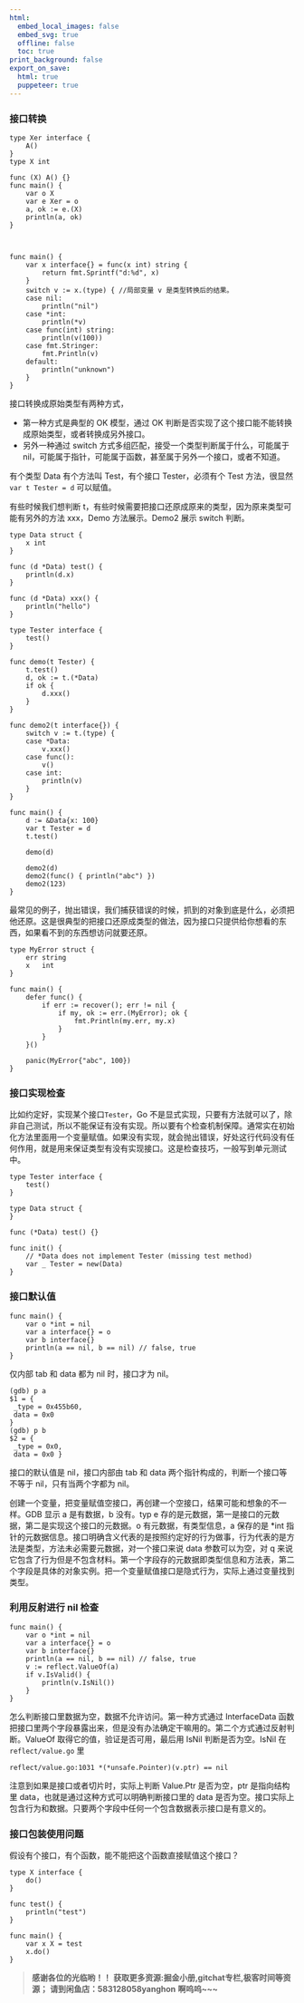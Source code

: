 ```yaml
---
html:
  embed_local_images: false
  embed_svg: true
  offline: false
  toc: true
print_background: false
export_on_save:
  html: true
  puppeteer: true
---
```

### 接口转换

    
    
    type Xer interface {
        A()
    }
    type X int
    
    func (X) A() {}
    func main() {
        var o X
        var e Xer = o
        a, ok := e.(X)
        println(a, ok)
    }
    
    
    
    func main() {
        var x interface{} = func(x int) string {
            return fmt.Sprintf("d:%d", x)
        }
        switch v := x.(type) { //局部变量 v 是类型转换后的结果。
        case nil:
            println("nil")
        case *int:
            println(*v)
        case func(int) string:
            println(v(100))
        case fmt.Stringer:
            fmt.Println(v)
        default:
            println("unknown")
        }
    }
    

接口转换成原始类型有两种方式，

  * 第一种方式是典型的 OK 模型，通过 OK 判断是否实现了这个接口能不能转换成原始类型，或者转换成另外接口。
  * 另外一种通过 switch 方式多组匹配，接受一个类型判断属于什么，可能属于 nil，可能属于指针，可能属于函数，甚至属于另外一个接口，或者不知道。

有个类型 Data 有个方法叫 Test，有个接口 Tester，必须有个 Test 方法，很显然 `var t Tester = d` 可以赋值。

有些时候我们想判断 t，有些时候需要把接口还原成原来的类型，因为原来类型可能有另外的方法 xxx，Demo 方法展示。Demo2 展示 switch 判断。

    
    
    type Data struct {
        x int
    }
    
    func (d *Data) test() {
        println(d.x)
    }
    
    func (d *Data) xxx() {
        println("hello")
    }
    
    type Tester interface {
        test()
    }
    
    func demo(t Tester) {
        t.test()
        d, ok := t.(*Data)
        if ok {
            d.xxx()
        }
    }
    
    func demo2(t interface{}) {
        switch v := t.(type) {
        case *Data:
            v.xxx()
        case func():
            v()
        case int:
            println(v)
        }
    }
    
    func main() {
        d := &Data{x: 100}
        var t Tester = d
        t.test()
    
        demo(d)
    
        demo2(d)
        demo2(func() { println("abc") })
        demo2(123)
    }
    

最常见的例子，抛出错误，我们捕获错误的时候，抓到的对象到底是什么，必须把他还原。这是很典型的把接口还原成类型的做法，因为接口只提供给你想看的东西，如果看不到的东西想访问就要还原。

    
    
    type MyError struct {
        err string
        x   int
    }
    
    func main() {
        defer func() {
            if err := recover(); err != nil {
                if my, ok := err.(MyError); ok {
                    fmt.Println(my.err, my.x)
                }
            }
        }()
    
        panic(MyError{"abc", 100})
    }
    

### 接口实现检查

比如约定好，实现某个接口`Tester`，Go
不是显式实现，只要有方法就可以了，除非自己测试，所以不能保证有没有实现。所以要有个检查机制保障。通常实在初始化方法里面用一个变量赋值。如果没有实现，就会抛出错误，好处这行代码没有任何作用，就是用来保证类型有没有实现接口。这是检查技巧，一般写到单元测试中。

    
    
    type Tester interface {
        test()
    }
    
    type Data struct {
    }
    
    func (*Data) test() {}
    
    func init() {
        // *Data does not implement Tester (missing test method)
        var _ Tester = new(Data)
    }
    

### 接口默认值

    
    
    func main() {
        var o *int = nil
        var a interface{} = o
        var b interface{}
        println(a == nil, b == nil) // false, true
    }
    

仅内部 tab 和 data 都为 nil 时，接口才为 nil。

    
    
    (gdb) p a
    $1 = {
     _type = 0x455b60,
     data = 0x0
    }
    (gdb) p b
    $2 = {
     _type = 0x0,
     data = 0x0 }
    

接口的默认值是 nil，接口内部由 tab 和 data 两个指针构成的，判断一个接口等不等于 nil，只有当两个字都为 nil。

创建一个变量，把变量赋值空接口，再创建一个空接口，结果可能和想象的不一样。GDB 显示 a 是有数据，b 没有。typ e
存的是元数据，第一是接口的元数据，第二是实现这个接口的元数据。o 有元数据，有类型信息，a 保存的是 *int
指针的元数据信息。接口明确含义代表的是按照约定好的行为做事，行为代表的是方法是类型，方法未必需要元数据，对一个接口来说 data 参数可以为空，对 q
来说它包含了行为但是不包含材料。第一个字段存的元数据即类型信息和方法表，第二个字段是具体的对象实例。把一个变量赋值接口是隐式行为，实际上通过变量找到类型。

### 利用反射进行 nil 检查

    
    
    func main() {
        var o *int = nil
        var a interface{} = o
        var b interface{}
        println(a == nil, b == nil) // false, true
        v := reflect.ValueOf(a)
        if v.IsValid() {
            println(v.IsNil())
        }
    }
    

怎么判断接口里数据为空，数据不允许访问。第一种方式通过 InterfaceData
函数把接口里两个字段暴露出来，但是没有办法确定干嘛用的。第二个方式通过反射判断。ValueOf 取得它的值，验证是否可用，最后用 IsNil
判断是否为空。IsNil 在 `reflect/value.go` 里

    
    
    reflect/value.go:1031 *(*unsafe.Pointer)(v.ptr) == nil
    

注意到如果是接口或者切片时，实际上判断 Value.Ptr 是否为空，ptr 是指向结构里 data，也就是通过这种方式可以明确判断接口里的 data
是否为空。接口实际上包含行为和数据。只要两个字段中任何一个包含数据表示接口是有意义的。

### 接口包装使用问题

假设有个接口，有个函数，能不能把这个函数直接赋值这个接口？

    
    
    type X interface {
        do()
    }
    
    func test() {
        println("test")
    }
    
    func main() {
        var x X = test
        x.do()
    }
    

> **感谢各位的光临哟！！**
> **获取更多资源:掘金小册,gitchat专栏,极客时间等资源；**
> **请到闲鱼店：583128058yanghon**
> **啊呜呜~~~**